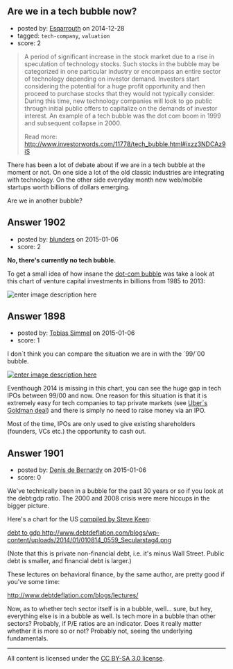 ## Are we in a tech bubble now?

- posted by: [Esqarrouth](https://stackexchange.com/users/3055586/esqarrouth) on 2014-12-28
- tagged: `tech-company`, `valuation`
- score: 2

<blockquote>
  <p>A period of significant increase in the stock market due to a rise in
  speculation of technology stocks. Such stocks in the bubble may be
  categorized in one particular industry or encompass an entire sector
  of technology depending on investor demand. Investors start
  considering the potential for a huge profit opportunity and then
  proceed to purchase stocks that they would not typically consider.
  During this time, new technology companies will look to go public
  through initial public offers to capitalize on the demands of investor
  interest. An example of a tech bubble was the dot com boom in 1999 and
  subsequent collapse in 2000.</p>
  
  <p>Read more:
  <a href="http://www.investorwords.com/11778/tech_bubble.html#ixzz3NDCAz9iS" rel="nofollow">http://www.investorwords.com/11778/tech_bubble.html#ixzz3NDCAz9iS</a></p>
</blockquote>

<p>There has been a lot of debate about if we are in a tech bubble at the moment or not. On one side a lot of the old classic industries are integrating with technology. On the other side everyday month new web/mobile startups worth billions of dollars emerging. </p>

<p>Are we in another bubble?</p>



## Answer 1902

- posted by: [blunders](https://stackexchange.com/users/216182/blunders) on 2015-01-06
- score: 2

<p><strong>No, there's currently no tech bubble.</strong></p>

<p>To get a small idea of how insane the <a href="http://en.wikipedia.org/wiki/Dot-com_bubble" rel="nofollow noreferrer">dot-com bubble</a> was take a look at this chart of venture capital investments in billions from 1985 to 2013:</p>

<p><img src="https://i.stack.imgur.com/RWVnx.png" alt="enter image description here"></p>



## Answer 1898

- posted by: [Tobias Simmel](https://stackexchange.com/users/5583811/tobias-simmel) on 2015-01-06
- score: 1

<p>I don´t think you can compare the situation we are in with the ´99/´00 bubble.</p>

<p><a href="http://blog.personalcapital.com/wp-content/uploads/2014/04/number-of-tech-ipos.png" rel="nofollow noreferrer"><img src="https://i.stack.imgur.com/YLSQE.png" alt="enter image description here"></a></p>

<p>Eventhough 2014 is missing in this chart, you can see the huge gap in tech IPOs between 99/00 and now. One reason for this situation is that it is extremely easy for tech companies to tap private markets (see <a href="http://fortune.com/2014/12/01/exclusive-uber-hires-goldman-sachs-to-raise-big-money/" rel="nofollow noreferrer">Uber´s Goldman deal</a>) and there is simply no need to raise money via an IPO.</p>

<p>Most of the time, IPOs are only used to give existing shareholders (founders, VCs etc.) the opportunity to cash out.</p>



## Answer 1901

- posted by: [Denis de Bernardy](https://stackexchange.com/users/182468/denis-de-bernardy) on 2015-01-06
- score: 0

<p>We've technically been in a bubble for the past 30 years or so if you look at the debt:gdp ratio. The 2000 and 2008 crisis were mere hiccups in the bigger picture.</p>

<p>Here's a chart for the US <a href="http://www.debtdeflation.com/blogs/2014/01/08/secular-stagnation-iii-minus-the-irony/" rel="nofollow noreferrer">compiled by Steve Keen</a>:</p>

<p><a href="http://www.debtdeflation.com/blogs/wp-content/uploads/2014/01/010814_0559_Secularstag4.png" rel="nofollow noreferrer">debt to gdp http://www.debtdeflation.com/blogs/wp-content/uploads/2014/01/010814_0559_Secularstag4.png</a></p>

<p>(Note that this is private non-financial debt, i.e. it's minus Wall Street. Public debt is smaller, and financial debt is larger.)</p>

<p>These lectures on behavioral finance, by the same author, are pretty good if you've some time:</p>

<p><a href="http://www.debtdeflation.com/blogs/lectures/" rel="nofollow noreferrer">http://www.debtdeflation.com/blogs/lectures/</a></p>

<p>Now, as to whether tech sector itself is in a bubble, well... sure, but hey, everything else is in a bubble as well. Is tech more in a bubble than other sectors? Probably, if P/E ratios are an indicator. Does it really matter whether it is more so or not? Probably not, seeing the underlying fundamentals.</p>




---

All content is licensed under the [CC BY-SA 3.0 license](https://creativecommons.org/licenses/by-sa/3.0/).

